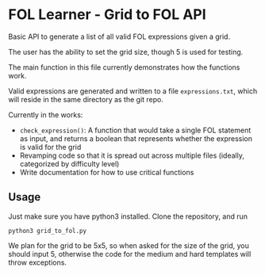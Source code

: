 # FOL Learner - Grid to FOL API

Basic API to generate a list of all valid FOL expressions given a grid.

The user has the ability to set the grid size, though 5 is used for testing.

The main function in this file currently demonstrates how the functions work.

Valid expressions are generated and written to a file `expressions.txt`, which
will reside in the same directory as the git repo.

Currently in the works:
- `check_expression()`: A function that would take a single FOL statement as
input, and returns a boolean that represents whether the expression is valid
for the grid 
- Revamping code so that it is spread out across multiple files (ideally,
categorized by difficulty level)
- Write documentation for how to use critical functions

## Usage
Just make sure you have python3 installed. Clone the repository, and run

    python3 grid_to_fol.py

We plan for the grid to be 5x5, so when asked for the size of the grid, you
should input 5, otherwise the code for the medium and hard templates will throw 
exceptions.
